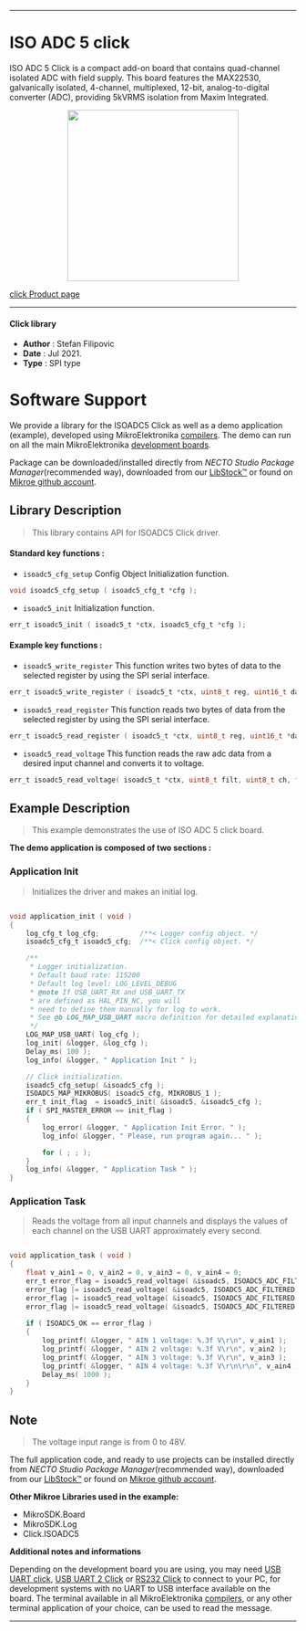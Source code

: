 
---
# ISO ADC 5 click

ISO ADC 5 Click is a compact add-on board that contains quad-channel isolated ADC with field supply. This board features the MAX22530, galvanically isolated, 4-channel, multiplexed, 12-bit, analog-to-digital converter (ADC), providing 5kVRMS isolation from Maxim Integrated.

<p align="center">
  <img src="https://download.mikroe.com/images/click_for_ide/isoadc5_click.png" height=300px>
</p>

[click Product page](https://www.mikroe.com/iso-adc-5-click)

---


#### Click library

- **Author**        : Stefan Filipovic
- **Date**          : Jul 2021.
- **Type**          : SPI type


# Software Support

We provide a library for the ISOADC5 Click
as well as a demo application (example), developed using MikroElektronika
[compilers](https://www.mikroe.com/necto-studio).
The demo can run on all the main MikroElektronika [development boards](https://www.mikroe.com/development-boards).

Package can be downloaded/installed directly from *NECTO Studio Package Manager*(recommended way), downloaded from our [LibStock&trade;](https://libstock.mikroe.com) or found on [Mikroe github account](https://github.com/MikroElektronika/mikrosdk_click_v2/tree/master/clicks).

## Library Description

> This library contains API for ISOADC5 Click driver.

#### Standard key functions :

- `isoadc5_cfg_setup` Config Object Initialization function.
```c
void isoadc5_cfg_setup ( isoadc5_cfg_t *cfg );
```

- `isoadc5_init` Initialization function.
```c
err_t isoadc5_init ( isoadc5_t *ctx, isoadc5_cfg_t *cfg );
```

#### Example key functions :

- `isoadc5_write_register` This function writes two bytes of data to the selected register by using the SPI serial interface.
```c
err_t isoadc5_write_register ( isoadc5_t *ctx, uint8_t reg, uint16_t data_in );
```

- `isoadc5_read_register` This function reads two bytes of data from the selected register by using the SPI serial interface.
```c
err_t isoadc5_read_register ( isoadc5_t *ctx, uint8_t reg, uint16_t *data_out );
```

- `isoadc5_read_voltage` This function reads the raw adc data from a desired input channel and converts it to voltage.
```c
err_t isoadc5_read_voltage( isoadc5_t *ctx, uint8_t filt, uint8_t ch, float *volt );
```

## Example Description

> This example demonstrates the use of ISO ADC 5 click board.

**The demo application is composed of two sections :**

### Application Init

> Initializes the driver and makes an initial log.

```c

void application_init ( void )
{
    log_cfg_t log_cfg;          /**< Logger config object. */
    isoadc5_cfg_t isoadc5_cfg;  /**< Click config object. */

    /** 
     * Logger initialization.
     * Default baud rate: 115200
     * Default log level: LOG_LEVEL_DEBUG
     * @note If USB_UART_RX and USB_UART_TX 
     * are defined as HAL_PIN_NC, you will 
     * need to define them manually for log to work. 
     * See @b LOG_MAP_USB_UART macro definition for detailed explanation.
     */
    LOG_MAP_USB_UART( log_cfg );
    log_init( &logger, &log_cfg );
    Delay_ms( 100 );
    log_info( &logger, " Application Init " );

    // Click initialization.
    isoadc5_cfg_setup( &isoadc5_cfg );
    ISOADC5_MAP_MIKROBUS( isoadc5_cfg, MIKROBUS_1 );
    err_t init_flag  = isoadc5_init( &isoadc5, &isoadc5_cfg );
    if ( SPI_MASTER_ERROR == init_flag ) 
    {
        log_error( &logger, " Application Init Error. " );
        log_info( &logger, " Please, run program again... " );

        for ( ; ; );
    }
    log_info( &logger, " Application Task " );
}

```

### Application Task

> Reads the voltage from all input channels and displays the values of each channel on the USB UART approximately every second.

```c

void application_task ( void )
{
    float v_ain1 = 0, v_ain2 = 0, v_ain3 = 0, v_ain4 = 0;
    err_t error_flag = isoadc5_read_voltage( &isoadc5, ISOADC5_ADC_FILTERED, ISOADC5_ADC_CHANNEL_1, &v_ain1 );
    error_flag |= isoadc5_read_voltage( &isoadc5, ISOADC5_ADC_FILTERED, ISOADC5_ADC_CHANNEL_2, &v_ain2 );
    error_flag |= isoadc5_read_voltage( &isoadc5, ISOADC5_ADC_FILTERED, ISOADC5_ADC_CHANNEL_3, &v_ain3 );
    error_flag |= isoadc5_read_voltage( &isoadc5, ISOADC5_ADC_FILTERED, ISOADC5_ADC_CHANNEL_4, &v_ain4 );
    
    if ( ISOADC5_OK == error_flag )
    {
        log_printf( &logger, " AIN 1 voltage: %.3f V\r\n", v_ain1 );
        log_printf( &logger, " AIN 2 voltage: %.3f V\r\n", v_ain2 );
        log_printf( &logger, " AIN 3 voltage: %.3f V\r\n", v_ain3 );
        log_printf( &logger, " AIN 4 voltage: %.3f V\r\n\r\n", v_ain4 );
        Delay_ms( 1000 );
    }
}

```

## Note

> The voltage input range is from 0 to 48V.

The full application code, and ready to use projects can be installed directly from *NECTO Studio Package Manager*(recommended way), downloaded from our [LibStock&trade;](https://libstock.mikroe.com) or found on [Mikroe github account](https://github.com/MikroElektronika/mikrosdk_click_v2/tree/master/clicks).

**Other Mikroe Libraries used in the example:**

- MikroSDK.Board
- MikroSDK.Log
- Click.ISOADC5

**Additional notes and informations**

Depending on the development board you are using, you may need
[USB UART click](http://shop.mikroe.com/usb-uart-click),
[USB UART 2 Click](http://shop.mikroe.com/usb-uart-2-click) or
[RS232 Click](http://shop.mikroe.com/rs232-click) to connect to your PC, for
development systems with no UART to USB interface available on the board. The
terminal available in all MikroElektronika
[compilers](http://shop.mikroe.com/compilers), or any other terminal application
of your choice, can be used to read the message.

---
